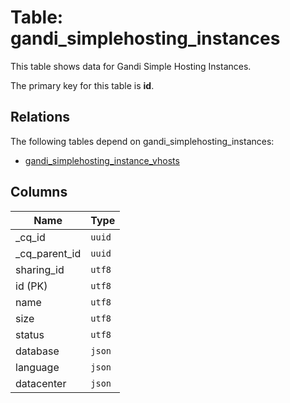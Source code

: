 # Table: gandi_simplehosting_instances

This table shows data for Gandi Simple Hosting Instances.

The primary key for this table is **id**.

## Relations

The following tables depend on gandi_simplehosting_instances:
  - [gandi_simplehosting_instance_vhosts](gandi_simplehosting_instance_vhosts)

## Columns

| Name          | Type          |
| ------------- | ------------- |
|_cq_id|`uuid`|
|_cq_parent_id|`uuid`|
|sharing_id|`utf8`|
|id (PK)|`utf8`|
|name|`utf8`|
|size|`utf8`|
|status|`utf8`|
|database|`json`|
|language|`json`|
|datacenter|`json`|